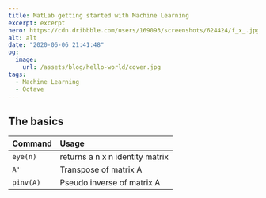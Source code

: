 ```yaml
---
title: MatLab getting started with Machine Learning
excerpt: excerpt
hero: https://cdn.dribbble.com/users/169093/screenshots/624424/f_x_.jpg
alt: alt
date: "2020-06-06 21:41:48"
og:
  image:
    url: /assets/blog/hello-world/cover.jpg
tags:
  - Machine Learning
  - Octave
---
```


## The basics

| Command   | Usage                           |
| :-------- | :------------------------------ |
| `eye(n)`  | returns a n x n identity matrix |
| `A'`      | Transpose of matrix A           |
| `pinv(A)` | Pseudo inverse of matrix A      |
